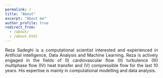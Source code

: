 ```yaml
---
permalink: /
title: "About"
excerpt: "About me"
author_profile: true
redirect_from: 
  - /about/
  - /about.html
---
```


<p style="text-align:justify">Reza Sadeghi is a computational scientist interested and experienced in Artificial intelligence, Data Analysis and Machine Learning. Reza is actively engaged in the fields of (I) cardiovascular flow (II) turbulence (III) multiphase flow (IV) heat transfer and (V) compressible flow for the last 10 years. His expertise is mainly in computational modelling and data analysis.</p>
